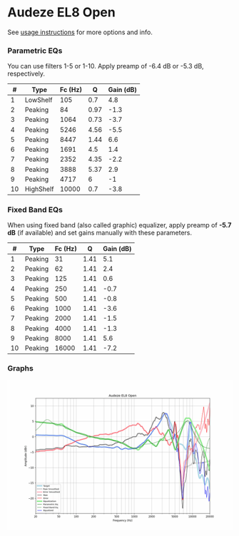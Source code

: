 # Audeze EL8 Open
See [usage instructions](https://github.com/jaakkopasanen/AutoEq#usage) for more options and info.

### Parametric EQs
You can use filters 1-5 or 1-10. Apply preamp of -6.4 dB or -5.3 dB, respectively.

|   # | Type      |   Fc (Hz) |    Q |   Gain (dB) |
|-----|-----------|-----------|------|-------------|
|   1 | LowShelf  |       105 | 0.7  |         4.8 |
|   2 | Peaking   |        84 | 0.97 |        -1.3 |
|   3 | Peaking   |      1064 | 0.73 |        -3.7 |
|   4 | Peaking   |      5246 | 4.56 |        -5.5 |
|   5 | Peaking   |      8447 | 1.44 |         6.6 |
|   6 | Peaking   |      1691 | 4.5  |         1.4 |
|   7 | Peaking   |      2352 | 4.35 |        -2.2 |
|   8 | Peaking   |      3888 | 5.37 |         2.9 |
|   9 | Peaking   |      4717 | 6    |        -1   |
|  10 | HighShelf |     10000 | 0.7  |        -3.8 |

### Fixed Band EQs
When using fixed band (also called graphic) equalizer, apply preamp of **-5.7 dB** (if available) and set gains manually with these parameters.

|   # | Type    |   Fc (Hz) |    Q |   Gain (dB) |
|-----|---------|-----------|------|-------------|
|   1 | Peaking |        31 | 1.41 |         5.1 |
|   2 | Peaking |        62 | 1.41 |         2.4 |
|   3 | Peaking |       125 | 1.41 |         0.6 |
|   4 | Peaking |       250 | 1.41 |        -0.7 |
|   5 | Peaking |       500 | 1.41 |        -0.8 |
|   6 | Peaking |      1000 | 1.41 |        -3.6 |
|   7 | Peaking |      2000 | 1.41 |        -1.5 |
|   8 | Peaking |      4000 | 1.41 |        -1.3 |
|   9 | Peaking |      8000 | 1.41 |         5.6 |
|  10 | Peaking |     16000 | 1.41 |        -7.2 |

### Graphs
![](./Audeze%20EL8%20Open.png)
